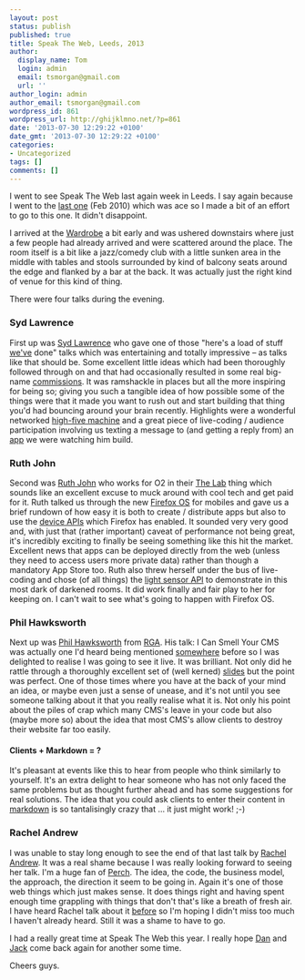 ```yaml
---
layout: post
status: publish
published: true
title: Speak The Web, Leeds, 2013
author:
  display_name: Tom
  login: admin
  email: tsmorgan@gmail.com
  url: ''
author_login: admin
author_email: tsmorgan@gmail.com
wordpress_id: 861
wordpress_url: http://ghijklmno.net/?p=861
date: '2013-07-30 12:29:22 +0100'
date_gmt: '2013-07-30 12:29:22 +0100'
categories:
- Uncategorized
tags: []
comments: []
---
```

<!-- more -->

<p>I went to see Speak The Web last again week in Leeds. I say again because I went to the <a href="http://speaktheweb.org/leeds/">last one</a> (Feb 2010) which was ace so I made a bit of an effort to go to this one. It didn't disappoint.</p>
<!-- more -->
<p>I arrived at the <a href="http://www.thewardrobe.co.uk/">Wardrobe</a> a bit early and was ushered downstairs where just a few people had already arrived and were scattered around the place. The room itself is a bit like a jazz/comedy club with a little sunken area in the middle with tables and stools surrounded by kind of balcony seats around the edge and flanked by a bar at the back. It was actually just the right kind of venue for this kind of thing.</p>

<p>There were four talks during the evening.</p>

<h3>Syd Lawrence</h3>
First up was <a href="https://twitter.com/sydlawrence">Syd Lawrence</a> who gave one of those "here's a load of stuff <a href="http://wemakeawesomesh.it/">we've</a> done" talks which was entertaining and totally impressive &ndash; as talks like that should be. Some excellent little ideas which had been thoroughly followed through on and that had occasionally resulted in some real big-name <a href="http://wemakeawesomesh.it/make/web">commissions</a>. It was ramshackle in places but all the more inspiring for being so; giving you such a tangible idea of how possible some of the things were that it made you want to rush out and start building that thing you'd had bouncing around your brain recently. Highlights were a wonderful networked <a href="https://vimeo.com/70373848">high-five machine</a> and a great piece of live-coding / audience participation involving us texting a message to (and getting a reply from) an <a href="http://www.twilio.com/">app</a> we were watching him build.</p>

<h3>Ruth John</h3>
Second was&nbsp;<a href="https://twitter.com/Rumyra">Ruth John</a> who works for O2 in their <a href="https://thelab.o2.com/">The Lab</a> thing which sounds like an excellent excuse to muck around with cool tech and get paid for it. Ruth talked us through the new <a href="https://developer.mozilla.org/en/docs/Mozilla/Firefox_OS">Firefox OS</a> for mobiles and gave us a brief rundown of how easy it is both to create / distribute apps but also to use the <a href="https://developer.mozilla.org/en-US/docs/Web/Apps/Reference#Firefox_OS_device_APIs">device APIs</a> which Firefox has enabled. It sounded very very good and, with just that (rather important) caveat of performance not being great, it's incredibly exciting to finally be seeing something like this hit the market. Excellent news that apps can be deployed directly from the web (unless they need to access users more private data) rather than though a mandatory App Store too. Ruth also threw herself under the bus of live-coding and chose (of all things) the <a href="https://developer.mozilla.org/en-US/docs/Web/API/DeviceLightEvent">light sensor API</a> to demonstrate in this most dark of darkened rooms. It did work finally and fair play to her for keeping on. I can't wait to see what's going to happen with Firefox OS.</p>

<h3>Phil Hawksworth</h3>
Next up was&nbsp;<a href="https://twitter.com/philhawksworth">Phil Hawksworth</a> from <a href="http://www.rga.com/">RGA</a>. His talk: I Can Smell Your CMS was actually one I'd heard being mentioned <a href="http://unfinished.bz/24">somewhere</a> before so I was delighted to realise I was going to see it live. It was brilliant. Not only did he rattle through a thoroughly excellent set of (well kerned) <a href="https://speakerdeck.com/philhawksworth/i-can-smell-your-cms">slides</a> but the point was perfect. One of those times where you have at the back of your mind an idea, or maybe even just a sense of unease, and it's not until you see someone talking about it that you really realise what it is. Not only his point about the piles of crap which many CMS's leave in your code but also (maybe more so) about the idea that most CMS's allow clients to destroy their website far too easily.</p>

<h4>Clients + Markdown = ?</h4>
It's pleasant at events like this to hear from people who think similarly to yourself. It's an extra delight to hear someone who has not only faced the same problems but as thought further ahead and has some suggestions for real solutions. The idea that you could ask clients to enter their content in <a href="http://daringfireball.net/projects/markdown/">markdown</a> is so tantalisingly crazy that ... it just might work! ;-)</p>

<h3>Rachel Andrew</h3>
I was unable to stay long enough to see the end of that last talk by <a href="https://twitter.com/rachelandrew">Rachel Andrew</a>. It was a real shame because I was really looking forward to seeing her talk. I'm a huge fan of <a href="http://grabaperch.com/">Perch</a>. The idea, the code, the business model, the approach, the direction it seem to be going in. Again it's one of those web things which just makes sense. It does things right and having spent enough time grappling with things that don't that's like a breath of fresh air. I have heard Rachel talk about it <a href="http://unfinished.bz/5">before</a> so I'm hoping I didn't miss too much I haven't already heard. Still it was a shame to have to go.</p>

<p>I had a really great time at Speak The Web this year. I really hope <a href="https://twitter.com/hereinthehive">Dan</a> and <a href="https://twitter.com/madebysheppard">Jack</a> come back again for another some time.</p>

<p>Cheers guys.</p>


